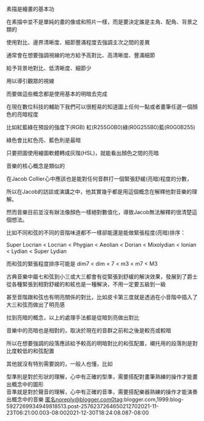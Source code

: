 素描是繪畫的基本功  
  
在素描中並不是單純的畫的像或和照片一樣，而是要決定誰是主角、配角、背景之類的  
  
使用對比、邊界清晰度、細節豐滿程度去強調主次之間的差異  
  
通常會在想要強調視線的地方給予高對比、高清晰度、豐滿細節  
  
給予背景地對比、低清晰度、細節少  
  
用以導引觀眾的視線  
  
而要做這些概念都是使用基本的明暗去完成  
  
在現在數位科技的輔助下我們可以很輕易的知道圖上任何一點或者畫筆任選一個顏色的亮暗程度  
  
比如紅藍綠在預設的強度下(RGB) 紅(R255G0B0)綠(R0G255B0)藍(R0G0B255)  
  
綠色會比紅色亮、藍色則是最暗  
  
只要把圖使用繪圖軟體轉成灰階(HSL)，就能看出顏色之間的亮暗  
  
  
  
  
  
音樂的核心概念是類似的  
  
在Jacob Collier心中應該也是能對任何音群打一個緊張舒緩(亮暗)程度的分數，  
  
所以在Jacob的訪談或演講之中，他其實幾乎都是用這個概念在解釋他對音樂的理解。  
  
然而音樂目前並沒有辦法像顏色一樣絕對數值化，導致Jacob無法解釋的很清楚這個想法。  
  
比如不同和弦的不同的音階味道都不一樣卻能還是能做緊張程度(亮暗)排序：  
  
Super Locrian &lt; Locrian &lt; Phygian &lt; Aeolian &lt; Dorian &lt;
Mixolydian &lt; Ionian &lt; Lydian &lt; Super Lydian  
  
而和弦的緊張程度排序可能是 dim7 &lt; dim &lt; 7 &lt; m3 &lt; m7 &lt; M3  
  
古典音樂中屬七和弦到小三或大三都會有從緊張到舒緩的解決效果，發展到了爵士從各種緊張到相對舒緩的和絃也是一種解決，不用一定要五級到一級  
  
甚至音階跟和弦也有明亮關係的對比，比如皮卡第三度就是透過在小音階中插入了大三和弦而做出了明亮感  
  
拉到亮暗的概念，以上的處理手法都是從暗到亮做出對比  

音樂中的亮暗也是相對的，取決於現在的音群之前和之後是較亮或較暗

所以在想要強調的段落應該給予較高的明暗對比的和弦配置，襯托用的段落則是對比度較低的和弦配置  
  
  
  
  
其他就沒有特別需要說的，一般人也懂，比如  
  
型準則是對於形狀的理解，心中有正確的型準，需要搭配對畫筆熟練的操作才能畫出概念中的圖形  
音準就是對於聲音的理解，心中有正確的音準，需要搭配樂器熟練的操作才能演奏出概念中的音樂
匿名noreply@blogger.com0tag:blogger.com,1999:blog-5927269934949818513.post-2576237264650212702021-11-23T06:21:00.003-08:002021-12-30T18:24:08.087-08:00

